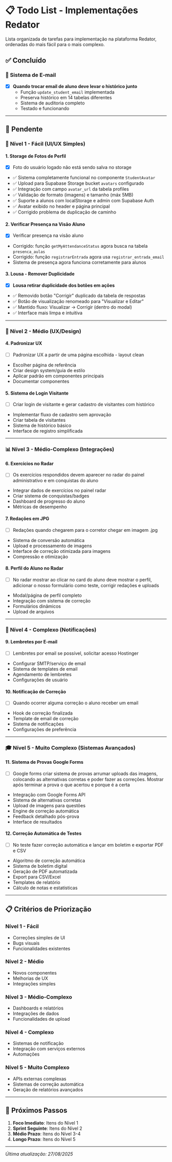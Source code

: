 # 📋 Todo List - Implementações Redator

Lista organizada de tarefas para implementação na plataforma Redator, ordenadas do mais fácil para o mais complexo.

## ✅ Concluído

### 🔧 Sistema de E-mail
- [x] **Quando trocar email de aluno deve levar o histórico junto**
  - Função `update_student_email` implementada
  - Preserva histórico em 14 tabelas diferentes
  - Sistema de auditoria completo
  - Testado e funcionando

---

## 🔄 Pendente

### 💾 **Nível 1 - Fácil (UI/UX Simples)**

#### 1. **Storage de Fotos de Perfil**
- [x] Foto do usuário logado não está sendo salva no storage
- ✅ Sistema completamente funcional no componente `StudentAvatar`
- ✅ Upload para Supabase Storage bucket `avatars` configurado  
- ✅ Integração com campo `avatar_url` da tabela profiles
- ✅ Validação de formato (imagens) e tamanho (máx 5MB)
- ✅ Suporte a alunos com localStorage e admin com Supabase Auth
- ✅ Avatar exibido no header e página principal
- ✅ Corrigido problema de duplicação de caminho

#### 2. **Verificar Presença na Visão Aluno**
- [x] Verificar presença na visão aluno
- Corrigido: função `getMyAttendanceStatus` agora busca na tabela `presenca_aulas`
- Corrigido: função `registrarEntrada` agora usa `registrar_entrada_email`
- Sistema de presença agora funciona corretamente para alunos

#### 3. **Lousa - Remover Duplicidade**
- [x] **Lousa retirar duplicidade dos botões em ações**
- ✅ Removido botão "Corrigir" duplicado da tabela de respostas
- ✅ Botão de visualização renomeado para "Visualizar e Editar"
- ✅ Mantido fluxo: Visualizar → Corrigir (dentro do modal)
- ✅ Interface mais limpa e intuitiva

---

### 🎨 **Nível 2 - Médio (UX/Design)**

#### 4. **Padronizar UX**
- [ ] Padronizar UX a partir de uma página escolhida - layout clean
- Escolher página de referência
- Criar design system/guia de estilo
- Aplicar padrão em componentes principais
- Documentar componentes

#### 5. **Sistema de Login Visitante**
- [ ] Criar login de visitante e gerar cadastro de visitantes com histórico
- Implementar fluxo de cadastro sem aprovação
- Criar tabela de visitantes
- Sistema de histórico básico
- Interface de registro simplificada

---

### 📊 **Nível 3 - Médio-Complexo (Integrações)**

#### 6. **Exercícios no Radar**
- [ ] Os exercícios respondidos devem aparecer no radar do painel administrativo e em conquistas do aluno
- Integrar dados de exercícios no painel radar
- Criar sistema de conquistas/badges
- Dashboard de progresso do aluno
- Métricas de desempenho

#### 7. **Redações em JPG**
- [ ] Redações quando chegarem para o corretor chegar em imagem .jpg
- Sistema de conversão automática
- Upload e processamento de imagens
- Interface de correção otimizada para imagens
- Compressão e otimização

#### 8. **Perfil do Aluno no Radar**
- [ ] No radar mostrar ao clicar no card do aluno deve mostrar o perfil, adicionar o nosso formulário como teste, corrigir redações e uploads
- Modal/página de perfil completo
- Integração com sistema de correção
- Formulários dinâmicos
- Upload de arquivos

---

### 📧 **Nível 4 - Complexo (Notificações)**

#### 9. **Lembretes por E-mail**
- [ ] Lembretes por email se possível, solicitar acesso Hostinger
- Configurar SMTP/serviço de email
- Sistema de templates de email
- Agendamento de lembretes
- Configurações de usuário

#### 10. **Notificação de Correção**
- [ ] Quando ocorrer alguma correção o aluno receber um email
- Hook de correção finalizada
- Template de email de correção
- Sistema de notificações
- Configurações de preferência

---

### 🎓 **Nível 5 - Muito Complexo (Sistemas Avançados)**

#### 11. **Sistema de Provas Google Forms**
- [ ] Google forms criar sistema de provas arrumar uploads das imagens, colocando as alternativas corretas e poder fazer as correções. Mostrar após terminar a prova o que acertou e porque é a certa
- Integração com Google Forms API
- Sistema de alternativas corretas
- Upload de imagens para questões
- Engine de correção automática
- Feedback detalhado pós-prova
- Interface de resultados

#### 12. **Correção Automática de Testes**
- [ ] No teste fazer correção automática e lançar em boletim e exportar PDF e CSV
- Algoritmo de correção automática
- Sistema de boletim digital
- Geração de PDF automatizada
- Export para CSV/Excel
- Templates de relatório
- Cálculo de notas e estatísticas

---

## 📋 **Critérios de Priorização**

### **Nível 1 - Fácil** 
- Correções simples de UI
- Bugs visuais
- Funcionalidades existentes

### **Nível 2 - Médio**
- Novos componentes
- Melhorias de UX
- Integrações simples

### **Nível 3 - Médio-Complexo**
- Dashboards e relatórios
- Integrações de dados
- Funcionalidades de upload

### **Nível 4 - Complexo**
- Sistemas de notificação
- Integração com serviços externos
- Automações

### **Nível 5 - Muito Complexo**
- APIs externas complexas
- Sistemas de correção automática
- Geração de relatórios avançados

---

## 🎯 **Próximos Passos**

1. **Foco Imediato**: Itens do Nível 1
2. **Sprint Seguinte**: Itens do Nível 2
3. **Médio Prazo**: Itens do Nível 3-4
4. **Longo Prazo**: Itens do Nível 5

---

*Última atualização: 27/08/2025*